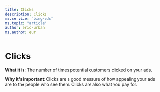 ```yaml
---
title: Clicks
description: Clicks
ms.service: "bing-ads"
ms.topic: "article"
author: eric-urban
ms.author: eur
---
```


# Clicks

**What it is**: The number of times potential customers clicked on your ads.

**Why it's important**: Clicks are a good measure of how appealing your ads are to the people who see them. Clicks are also what you pay for.


